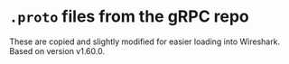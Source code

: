 # `.proto` files from the gRPC repo

These are copied and slightly modified for easier loading into Wireshark.
Based on version v1.60.0.
